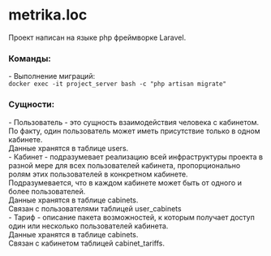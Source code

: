 # metrika.loc

Проект написан на языке php фреймворке Laravel.

<h3>Команды:</h3>
- Выполнение миграций:<br>
<code>docker exec -it project_server bash -c "php artisan migrate"</code>

<h3>Сущности:</h3>
- Пользователь - это сущность взаимодействия человека с кабинетом.
По факту, один пользователь может иметь присутствие только в одном кабинете.<br>
Данные хранятся в таблице users.<br>
- Кабинет - подразумевает реализацию всей инфраструктуры проекта в разной мере для всех пользователей кабинета, пропорционально ролям этих пользователей в конкретном кабинете.<br>
Подразумевается, что в каждом кабинете может быть от одного и более пользователей.<br>
Данные хранятся в таблице cabinets.<br>
Связан с пользователями таблицей user_cabinets<br>
- Тариф - описание пакета возможностей, к которым получает доступ один или несколько пользователей кабинета.<br>
Данные хранятся в таблице cabinets.<br>
Связан с кабинетом таблицей cabinet_tariffs.<br>
